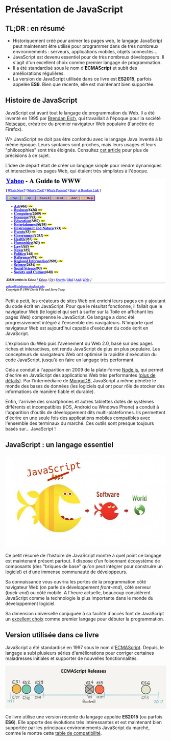 # Présentation de JavaScript

## TL;DR : en résumé

* Historiquement créé pour animer les pages web, le langage JavaScript peut maintenant être utilisé pour programmer dans de très nombreux environnements : serveurs, applications mobiles, objets connectés...
* JavaScript est devenu essentiel pour de très nombreux développeurs. Il s'agit d'un excellent choix comme premier langage de programmation.
* Il a été standardisé sous le nom d'**ECMAScript** et subit des améliorations régulières.
* La version de JavaScript utilisée dans ce livre est **ES2015**, parfois appelée **ES6**. Bien que récente, elle est maintenant bien supportée.

## Histoire de JavaScript

JavaScript est avant tout le langage de programmation du Web. Il a été inventé en 1995 par [Brendan Eich](https://fr.wikipedia.org/wiki/Brendan_Eich), qui travaillait à l'époque pour la société [Netscape](https://fr.wikipedia.org/wiki/Netscape_Communications), créatrice du premier navigateur Web populaire (l'ancêtre de Firefox).

W> JavaScript ne doit pas être confondu avec le langage Java inventé à la même époque. Leurs syntaxes sont proches, mais leurs usages et leurs "philosophies" sont très éloignés. Consultez [cet article](http://www.js-attitude.fr/2012/09/17/javascript-n-a-rien-a-voir-avec-java/) pour plus de précisions à ce sujet.

L'idée de départ était de créer un langage simple pour rendre dynamiques et interactives les pages Web, qui étaient très simplistes à l'époque.

![La page d'accueil de Yahoo en 1994](images/yahoo_home_page_1994.jpg)

Petit à petit, les créateurs de sites Web ont enrichi leurs pages en y ajoutant du code écrit en JavaScript. Pour que le résultat fonctionne, il fallait que le navigateur Web (le logiciel qui sert à surfer sur la Toile en affichant les pages Web) comprenne le JavaScript. Ce langage a donc été progressivement intégré à l'ensemble des navigateurs. N'importe quel navigateur Web est aujourd'hui capable d'exécuter du code écrit en JavaScript.

L'explosion du Web puis l'avènement du Web 2.0, basé sur des pages riches et interactives, ont rendu JavaScript de plus en plus populaire. Les concepteurs de navigateurs Web ont optimisé la rapidité d'exécution du code JavaScript, jusqu'à en faire un langage très performant.

Cela a conduit à l'apparition en 2009 de la plate-forme [Node.js](https://fr.wikipedia.org/wiki/Node.js), qui permet d'écrire en JavaScript des applications Web très performantes ([plus de détails](https://openclassrooms.com/courses/des-applications-ultra-rapides-avec-node-js/node-js-mais-a-quoi-ca-sert)). Par l'intermédiaire de [MongoDB](https://fr.wikipedia.org/wiki/MongoDB), JavaScript a même pénétré le monde des bases de données (les logiciels qui ont pour rôle de stocker des informations de manière fiable et durable).

Enfin, l'arrivée des smartphones et autres tablettes dotés de systèmes différents et incompatibles (iOS, Android ou Windows Phone) a conduit à l'apparition d'outils de développement dits multi-plateformes. Ils permettent d'écrire en une seule fois des applications mobiles compatibles avec l'ensemble des terminaux du marché. Ces outils sont presque toujours basés sur... JavaScript !

## JavaScript : un langage essentiel

![Extrait d’une présentation de Jon Beebe](images/thus-javascript-is-eating-the-world.jpg)

Ce petit résumé de l'histoire de JavaScript montre à quel point ce langage est maintenant présent partout. Il dispose d’un foisonnant écosystème de composants (des "briques de base" qu'on peut intégrer pour construire un logiciel) et d’une immense communauté de développeurs.

Sa connaissance vous ouvrira les portes de la programmation côté navigateur Web (on parle de développement *front-end*), côté serveur (*back-end*) ou côté mobile. A l'heure actuelle, beaucoup considèrent JavaScript comme la technologie la plus importante dans le monde du développement logiciel.

Sa dimension universelle conjuguée à sa facilité d'accès font de JavaScript un [excellent choix](https://medium.freecodecamp.com/what-programming-language-should-i-learn-first-%CA%87d%C4%B1%C9%B9%C9%94s%C9%90%CA%8C%C9%90%C9%BE-%C9%B9%C7%9D%CA%8Dsu%C9%90-19a33b0a467d#.3yu73z1px) comme premier langage pour débuter la programmation.

## Version utilisée dans ce livre

JavaScript a été standardisé en 1997 sous le nom d'[ECMAScript](https://fr.wikipedia.org/wiki/ECMAScript). Depuis, le langage a subi plusieurs séries d'améliorations pour corriger certaines maladresses initiales et supporter de nouvelles fonctionnalités.

![Chronologie des versions de ECMAScript/JavaScript](images/ECMAScript-releases.png)

Ce livre utilise une version récente du langage appelée **ES2015** (ou parfois **ES6**). Elle apporte des évolutions très intéressantes et est maintenant bien supportée par les principaux environnements JavaScript du marché, comme le montre cette [table de compatibilité](http://kangax.github.io/compat-table/es6/).
